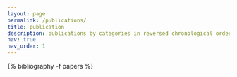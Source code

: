 ```yaml
---
layout: page
permalink: /publications/
title: publication
description: publications by categories in reversed chronological order. generated by jekyll-scholar.
nav: true
nav_order: 1
---
```

<!-- _pages/publications.md -->
<div class="publications">

{% bibliography -f papers %}

</div>
